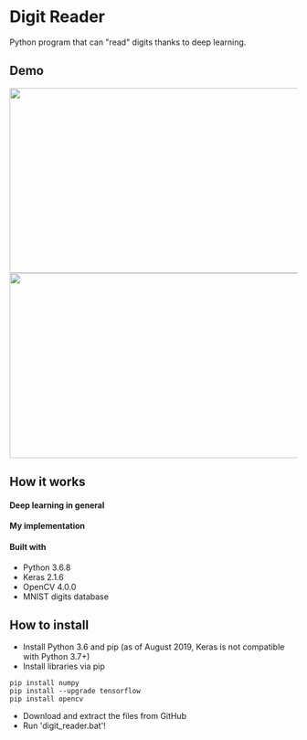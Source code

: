 # Digit Reader
Python program that can "read" digits thanks to deep learning.

## Demo
<img src=https://media.giphy.com/media/kydGUeVcJW7aqT8sJC/giphy.gif width=576 height=324> <img src=https://media.giphy.com/media/mCJT4PppHliU6ZZ2Be/giphy.gif width=576 height=324>

## How it works
#### Deep learning in general

#### My implementation

#### Built with
- Python 3.6.8
- Keras 2.1.6
- OpenCV 4.0.0
- MNIST digits database

## How to install
- Install Python 3.6 and pip (as of August 2019, Keras is not compatible with Python 3.7+)
- Install libraries via pip
```
pip install numpy
pip install --upgrade tensorflow
pip install opencv
```
- Download and extract the files from GitHub
- Run 'digit_reader.bat'!
